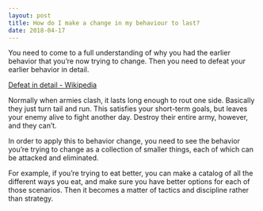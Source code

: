 ```yaml
---
layout: post
title: How do I make a change in my behaviour to last?
date: 2018-04-17
---
```


<p>You need to come to a full understanding of why you had the earlier behavior that you’re now trying to change. Then you need to defeat your earlier behavior in detail.</p><p><a href="https://en.wikipedia.org/wiki/Defeat_in_detail" data-qt-tooltip="wikipedia.org">Defeat in detail - Wikipedia</a></p><p>Normally when armies clash, it lasts long enough to rout one side. Basically they just turn tail and run. This satisfies your short-term goals, but leaves your enemy alive to fight another day. Destroy their entire army, however, and they can’t.</p><p>In order to apply this to behavior change, you need to see the behavior you’re trying to change as a collection of smaller things, each of which can be attacked and eliminated.</p><p>For example, if you’re trying to eat better, you can make a catalog of all the different ways you eat, and make sure you have better options for each of those scenarios. Then it becomes a matter of tactics and discipline rather than strategy.</p>
